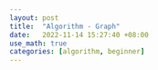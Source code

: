 ```yaml
---
layout: post
title:  "Algorithm - Graph"
date:   2022-11-14 15:27:40 +08:00
use_math: true
categories: [algorithm, beginner]
---
```

